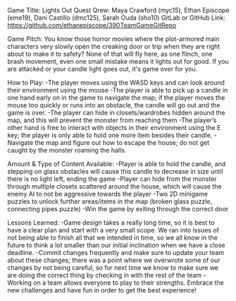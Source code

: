 Game Title: Lights Out
Quest Qrew: Maya Crawford (myc15), Ethan Episcope (eme19), Dani Castillo (dmc125), Sarah Ouda (sho10)
GitLab or GitHub Link: https://github.com/ethanepiscope/390TeamGameGitRepo

Game Pitch: You know those horror movies where the plot-armored main characters very slowly open the creaking door or trip when they are right about to make 
it to safety? None of that will fly here, as one flinch, one brash movement, even one small mistake means it lights out for good. If you are attacked or your 
candle light goes out, it's game over for you.

How to Play:
-The player moves using the WASD keys and can look around their environment using the mouse
-The player is able to pick up a candle in one hand early on in the game to navigate the map; 
if the player moves the mouse too quickly or runs into an obstacle, the candle will go out and the game is over.
-The player can hide in closets/wardrobes hidden around the map, and this will prevent the monster from reaching them 
-The player’s other hand is free to interact with objects in their environment using the E key; the player is only able to hold one more item
besides their candle.
-Navigate the map and figure out how to escape the house; do not get caught by the monster roaming the halls.

Amount & Type of Content Available:
-Player is able to hold the candle, and stepping on glass obstacles will cause this candle to decrease in size until there is no light left, ending the game
-Player can hide from the monster through multiple closets scattered around the house, which will cause the enemy AI to not be aggressive towards the player
-Two 2D minigame puzzles to unlock further areas/items in the map (broken glass puzzle, connecting pipes puzzle)
-Win the game by exiting through the correct door


Lessons Learned: 
-Game design takes a really long time, so it is best to have a clear plan and start with a very small scope. We ran into issues of not being able to finish all 
that we intended in time, so we all know in the future to think a lot smaller than our initial inclination when we have a close deadline.
-Commit changes frequently and make sure to update your team about these changes; there was a point where we overwrote some of our changes by not being careful,
so for next time we know to make sure we are doing the correct thing by checking in with the rest of the team
-Working on a team allows everyone to play to their strengths. Embrace the new challenges and have fun in order to get the best experience!
